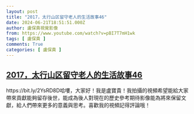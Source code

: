 ```yaml
---
layout: post
title: "2017，太行山区留守老人的生活故事46"
date: 2024-06-21T18:51:51.000Z
author: 盧保貴視覺影像
from: https://www.youtube.com/watch?v=pBI7T7mH1wk
tags: [ 盧保貴 ]
comments: True
categories: [ 盧保貴 ]
---
```

<!--1718995911000-->
[2017，太行山区留守老人的生活故事46](https://www.youtube.com/watch?v=pBI7T7mH1wk)
------

<div>
https://bit.ly/2YsRD8D哈嘍，大家好！我是盧寶貴！我拍攝的視頻希望能給大家帶來貢獻能夠留存後世，能成為後人對現在的歷史參考期待影像能為將來保留文獻，給人們帶來更多的意義與思考。喜歡我的視頻記得評論哦！
</div>
